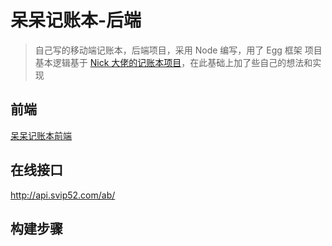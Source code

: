 
# 呆呆记账本-后端
> 自己写的移动端记账本，后端项目，采用 Node 编写，用了 Egg 框架
> 项目基本逻辑基于 [Nick 大佬的记账本项目](https://github.com/Nick930826/jue-diary-server)，在此基础上加了些自己的想法和实现

## 前端
[呆呆记账本前端](https://github.com/Blackn-L/day-day-account-book-frontend)
## 在线接口
http://api.svip52.com/ab/



## 构建步骤

